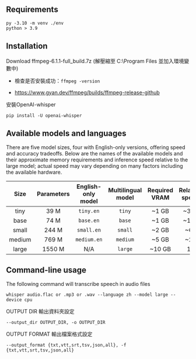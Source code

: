 ## Requirements

```
py -3.10 -m venv ./env 
python > 3.9
```
## Installation

Download
ffmpeg-6.1.1-full_build.7z (解壓縮至 C:\Program Files 並加入環境變數中)
- 檢查是否安裝成功：`ffmpeg -version`

- https://www.gyan.dev/ffmpeg/builds/ffmpeg-release-github

安裝OpenAI-whisper
```
pip install -U openai-whisper
```
## Available models and languages

There are five model sizes, four with English-only versions, offering speed and accuracy tradeoffs. Below are the names of the available models and their approximate memory requirements and inference speed relative to the large model; actual speed may vary depending on many factors including the available hardware.

|  Size  | Parameters | English-only model | Multilingual model | Required VRAM | Relative speed |
|:------:|:----------:|:------------------:|:------------------:|:-------------:|:--------------:|
|  tiny  |    39 M    |     `tiny.en`      |       `tiny`       |     ~1 GB     |      ~32x      |
|  base  |    74 M    |     `base.en`      |       `base`       |     ~1 GB     |      ~16x      |
| small  |   244 M    |     `small.en`     |      `small`       |     ~2 GB     |      ~6x       |
| medium |   769 M    |    `medium.en`     |      `medium`      |     ~5 GB     |      ~2x       |
| large  |   1550 M   |        N/A         |      `large`       |    ~10 GB     |       1x       |


## Command-line usage
The following command will transcribe speech in audio files
```
whisper audio.flac or .mp3 or .wav --language zh --model large --device cpu
```

OUTPUT DIR 輸出資料夾設定
``` 
--output_dir OUTPUT_DIR, -o OUTPUT_DIR
```

OUTPUT FORMAT 輸出檔案格式設定
```
--output_format {txt,vtt,srt,tsv,json,all}, -f {txt,vtt,srt,tsv,json,all}
```

